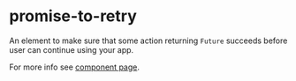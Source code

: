 # promise-to-retry

An element to make sure that some action returning `Future` succeeds before user can continue using your app.

For more info see [component page](https://firmfirm.github.io/promise-to-retry/).
